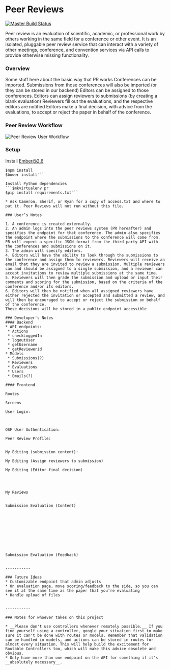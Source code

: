 Peer Reviews
============

[![Master Build Status](https://travis-ci.org/cameronblandford/osf_peerreview_front.svg?branch=master)](https://travis-ci.org/cameronblandford/osf_peerreview_front)

Peer review is an evaluation of scientific, academic, or professional work by others working in the same field for a conference or other event. It is an isolated, pluggable peer review service that can interact with a variety of other meetings, conference, and convention services via API calls to provide otherwise missing functionality.

### Overview
Some stuff here about the basic way that PR works
Conferences can be imported.
Submissions from those conferences will also be imported (or they can be stored in our backend)
Editors can be assigned to those conferences.
Editors can assign reviewers to submissions (by creating a blank evaluation)
Reviewers fill out the evaluations, and the respective editors are notified
Editors make a final decision, with advice from the evaluations, to accept or reject the paper in behalf of the conference.

### Peer Review Workflow

![Peer Review User Workflow](https://raw.githubusercontent.com/cameronblandford/osf_peerreview_front/master/Peer%20Reviews%20Documentation.png)

### Setup
Install Ember@2.6
```$npm install -g ember-cli@2.6
$npm install
$bower install```

Install Python dependencies
```$mkvirtualenv pr
$pip install requirements.txt```

* Ask Cameron, Sherif, or Ryan for a copy of access.txt and where to put it. Peer Reviews will not run without this file.

### User’s Notes

1. A conference is created externally.
2. An admin logs into the peer reviews system (PR hereafter) and specifies the endpoint for that conference. The admin also specifies the endpoint where the submissions to the conference will come from. PR will expect a specific JSON format from the third-party API with the conferences and submissions on it.
3. The admin will specify editors.
4. Editors will have the ability to look through the submissions to the conference and assign them to reviewers. Reviewers will receive an email that they are invited to review a submission. Multiple reviewers can and should be assigned to a single submission, and a reviewer can accept invitations to review multiple submissions at the same time.
5. Reviewers will then grade the submission and upload or input their comments and scoring for the submission, based on the criteria of the conference and/or its editors.
6. Editors will then be notified when all assigned reviewers have either rejected the invitation or accepted and submitted a review, and will then be encouraged to accept or reject the submission on behalf of the conference.
These decisions will be stored in a public endpoint accessible 

### Developer's Notes
#### Backend
* API endpoints:
 * Actions
 * checkLoggedIn
 * logoutUser
 * getUsername
 * getReviewerid
* Models
 * Submissions(?)
 * Reviewers
 * Evaluations
 * Users
 * Emails(?)

#### Frontend

Routes

Screens

User Login: 



OSF User Authentication:

Peer Review Profile:


My Editing (submission content):

My Editing (Assign reviewers to submission)

My Editing (Editor final decision)




My Reviews


Submission Evaluation (Content)










Submission Evaluation (Feedback)


-----------

### Future Ideas
* Customizable endpoint that admin adjusts 
* On evaluation page, move scoring/feedback to the side, so you can see it at the same time as the paper that you’re evaluating
* Handle upload of files


-----------

### Notes for whoever takes on this project

* __Please don't use controllers whenever remotely possible.__ If you find yourself using a controller, google your situation first to make sure it can't be done with routes or models. Remember that validation can be handled in models, and actions can be stored in routes for almost every situation. This will help build the excitement for Routable Controllers too, which will make this advice obsolete and obvious.
* Only have more than one endpoint on the API for something if it's __absolutely necessary__.
